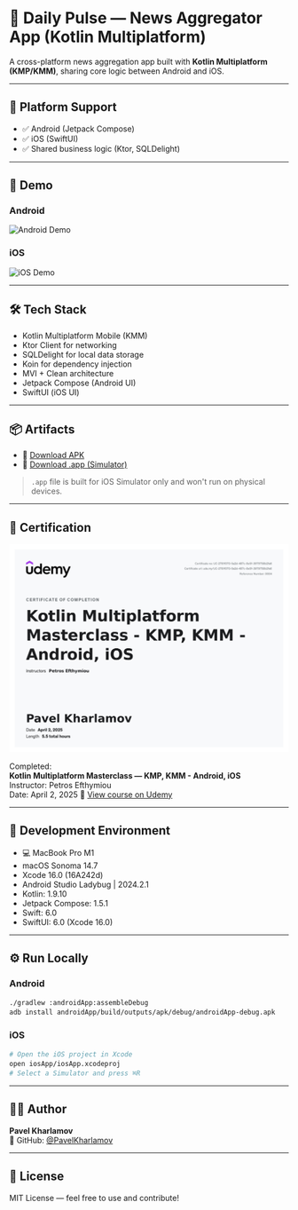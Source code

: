 # 📰 Daily Pulse — News Aggregator App (Kotlin Multiplatform)

A cross-platform news aggregation app built with **Kotlin Multiplatform (KMP/KMM)**, sharing core logic between Android and iOS.

---

## 📱 Platform Support

- ✅ Android (Jetpack Compose)
- ✅ iOS (SwiftUI)
- ✅ Shared business logic (Ktor, SQLDelight)

---

## 🎥 Demo

### Android  
![Android Demo](assets/demo-android.gif)

### iOS  
![iOS Demo](assets/demo-ios.gif)

---

## 🛠 Tech Stack

- Kotlin Multiplatform Mobile (KMM)
- Ktor Client for networking
- SQLDelight for local data storage
- Koin for dependency injection
- MVI + Clean architecture
- Jetpack Compose (Android UI)
- SwiftUI (iOS UI)

---

## 📦 Artifacts

- 📱 [Download APK](artifacts/DailyPulse_Android.apk)
- 🍏 [Download .app (Simulator)](artifacts/DailyPulse_iOS_Simulator.app)

> `.app` file is built for iOS Simulator only and won't run on physical devices.

---

## 🏅 Certification

![Certificate](assets/udemy-certificate.jpg)

Completed:  
**Kotlin Multiplatform Masterclass — KMP, KMM - Android, iOS**  
Instructor: Petros Efthymiou  
Date: April 2, 2025
📘 [View course on Udemy](https://www.udemy.com/course/kotlin-multiplatform-masterclass/?couponCode=ST15MT20425G1)

---

## 🧰 Development Environment

- 💻 MacBook Pro M1  
- macOS Sonoma 14.7  
- Xcode 16.0 (16A242d)  
- Android Studio Ladybug | 2024.2.1  
- Kotlin: 1.9.10  
- Jetpack Compose: 1.5.1  
- Swift: 6.0  
- SwiftUI: 6.0 (Xcode 16.0)  

---

## ⚙️ Run Locally

### Android

```bash
./gradlew :androidApp:assembleDebug
adb install androidApp/build/outputs/apk/debug/androidApp-debug.apk
```

### iOS

```bash
# Open the iOS project in Xcode
open iosApp/iosApp.xcodeproj
# Select a Simulator and press ⌘R
```

---

## 🙋‍♂️ Author

**Pavel Kharlamov**  
🔗 GitHub: [@PavelKharlamov](https://github.com/PavelKharlamov)

---

## 📄 License

MIT License — feel free to use and contribute!